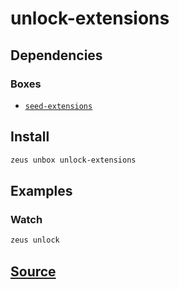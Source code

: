 
unlock-extensions
====================







## Dependencies
### Boxes
* [`seed-extensions`](seed-extensions.md)




## Install
```bash
zeus unbox unlock-extensions
```
## Examples
### Watch 
```bash
zeus unlock
```










## [Source](https://github.com/liquidapps-io/zeus-sdk/tree/master/boxes/groups/core/unlock-extensions)